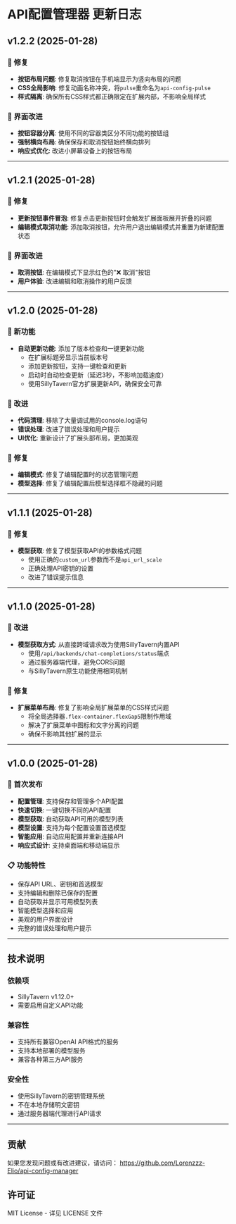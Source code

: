 # API配置管理器 更新日志

## v1.2.2 (2025-01-28)

### 🐛 修复
- **按钮布局问题**: 修复取消按钮在手机端显示为竖向布局的问题
- **CSS全局影响**: 修复动画名称冲突，将`pulse`重命名为`api-config-pulse`
- **样式隔离**: 确保所有CSS样式都正确限定在扩展内部，不影响全局样式

### 🎨 界面改进
- **按钮容器分离**: 使用不同的容器类区分不同功能的按钮组
- **强制横向布局**: 确保保存和取消按钮始终横向排列
- **响应式优化**: 改进小屏幕设备上的按钮布局

---

## v1.2.1 (2025-01-28)

### 🐛 修复
- **更新按钮事件冒泡**: 修复点击更新按钮时会触发扩展面板展开折叠的问题
- **编辑模式取消功能**: 添加取消按钮，允许用户退出编辑模式并重置为新建配置状态

### 🎨 界面改进
- **取消按钮**: 在编辑模式下显示红色的"❌ 取消"按钮
- **用户体验**: 改进编辑和取消操作的用户反馈

---

## v1.2.0 (2025-01-28)

### 🎉 新功能
- **自动更新功能**: 添加了版本检查和一键更新功能
  - 在扩展标题旁显示当前版本号
  - 添加更新按钮，支持一键检查和更新
  - 启动时自动检查更新（延迟3秒，不影响加载速度）
  - 使用SillyTavern官方扩展更新API，确保安全可靠

### 🔧 改进
- **代码清理**: 移除了大量调试用的console.log语句
- **错误处理**: 改进了错误处理和用户提示
- **UI优化**: 重新设计了扩展头部布局，更加美观

### 🐛 修复
- **编辑模式**: 修复了编辑配置时的状态管理问题
- **模型选择**: 修复了编辑配置后模型选择框不隐藏的问题

---

## v1.1.1 (2025-01-28)

### 🐛 修复
- **模型获取**: 修复了模型获取API的参数格式问题
  - 使用正确的`custom_url`参数而不是`api_url_scale`
  - 正确处理API密钥的设置
  - 改进了错误提示信息

---

## v1.1.0 (2025-01-28)

### 🔧 改进
- **模型获取方式**: 从直接跨域请求改为使用SillyTavern内置API
  - 使用`/api/backends/chat-completions/status`端点
  - 通过服务器端代理，避免CORS问题
  - 与SillyTavern原生功能使用相同机制

### 🐛 修复
- **扩展菜单布局**: 修复了影响全局扩展菜单的CSS样式问题
  - 将全局选择器`.flex-container.flexGap5`限制作用域
  - 解决了扩展菜单中图标和文字分离的问题
  - 确保不影响其他扩展的显示

---

## v1.0.0 (2025-01-28)

### 🎉 首次发布
- **配置管理**: 支持保存和管理多个API配置
- **快速切换**: 一键切换不同的API配置
- **模型获取**: 自动获取API可用的模型列表
- **模型设置**: 支持为每个配置设置首选模型
- **智能应用**: 自动应用配置并重新连接API
- **响应式设计**: 支持桌面端和移动端显示

### 📋 功能特性
- 保存API URL、密钥和首选模型
- 支持编辑和删除已保存的配置
- 自动获取并显示可用模型列表
- 智能模型选择和应用
- 美观的用户界面设计
- 完整的错误处理和用户提示

---

## 技术说明

### 依赖项
- SillyTavern v1.12.0+
- 需要启用自定义API功能

### 兼容性
- 支持所有兼容OpenAI API格式的服务
- 支持本地部署的模型服务
- 兼容各种第三方API服务

### 安全性
- 使用SillyTavern的密钥管理系统
- 不在本地存储明文密钥
- 通过服务器端代理进行API请求

---

## 贡献

如果您发现问题或有改进建议，请访问：
https://github.com/Lorenzzz-Elio/api-config-manager

## 许可证

MIT License - 详见 LICENSE 文件
